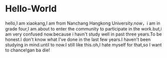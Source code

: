 # Hello-World
hello,I am xiaokang,I am from Nanchang Hangkong University.now，i am in grade four,I am about to enter the community to participate in the work.but,i am very confused now.because i havn't study well in past three years.To be honest.I don't know what I've done in the last few years.I haven't been studying in mind.until to now.I still like this.oh,I hate myself for that,so I want to chance!gan ba die!
